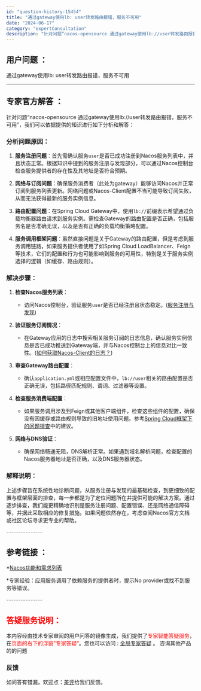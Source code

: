 ```yaml
---
id: "question-history-15454"
title: "通过gateway使用lb: user转发路由报错，服务不可用"
date: "2024-06-17"
category: "expertConsultation"
description: "针对问题“nacos-opensource 通过gateway使用lb://user转发路由报错，服务不可用”，我们可以依据提供的知识进行如下分析和解答：### 分析问题原因：1. **服务注册问题**：首先需确认服务`user`是否已成功注册到Nacos服务列表中，并且状态正常。根据知识中提到的服"
---
```


## 用户问题 ： 
 通过gateway使用lb: user转发路由报错，服务不可用  

---------------
## 专家官方解答 ：

针对问题“nacos-opensource 通过gateway使用lb://user转发路由报错，服务不可用”，我们可以依据提供的知识进行如下分析和解答：

### 分析问题原因：

1. **服务注册问题**：首先需确认服务`user`是否已成功注册到Nacos服务列表中，并且状态正常。根据知识中提到的服务注册与发现部分，可以通过Nacos控制台检查服务提供者的存在性及其地址是否符合预期。

2. **网络与订阅问题**：确保服务消费者（此处为gateway）能够访问Nacos并正常订阅到服务列表更新。网络问题或Nacos-Client配置不当可能导致订阅失败，从而无法获得最新的服务实例信息。

3. **路由配置问题**：在Spring Cloud Gateway中，使用`lb://`前缀表示希望通过负载均衡器路由请求到服务实例。需检查Gateway的路由配置是否正确，包括服务名是否准确无误，以及是否有正确的负载均衡策略配置。

4. **服务调用框架问题**：虽然直接问题是关于Gateway的路由配置，但是考虑到服务调用链路，如果服务提供者使用了如Spring Cloud LoadBalancer、Feign等技术，它们的配置和行为也可能影响到服务的可用性，特别是关于服务实例选择的逻辑（如缓存、路由规则）。

### 解决步骤：

1. **检查Nacos服务列表**：
   - 访问Nacos控制台，验证服务`user`是否已经注册且状态稳定。([服务注册与发现](https://github.com/alibaba/nacos/tree/develop/naming))

2. **验证服务订阅情况**：
   - 在Gateway应用的日志中搜索相关服务订阅的日志信息，确认服务实例信息是否已成功推送到Gateway端，并与Nacos控制台上的信息对比一致性。([如何获取Nacos-Client的日志？](https://aliyuque.antfin.com/ozb6sn/nacos-opensource/ci3i97p07s73tewg))

3. **审查Gateway路由配置**：
   - 确认`application.yml`或相应配置文件中，`lb://user`相关的路由配置是否正确无误，包括路径匹配规则、谓词、过滤器等设置。

4. **检查服务消费端配置**：
   - 如果服务调用涉及到Feign或其他客户端组件，检查这些组件的配置，确保没有因缓存或路由规则导致的旧地址使用问题。参考[Spring Cloud框架下的问题排查](https://aliyuque.antfin.com/ozb6sn/nacos-opensource/toyvi01c9rwg41ly)中的建议。

5. **网络与DNS验证**：
   - 确保网络畅通无阻，DNS解析正常。如果遇到域名解析问题，检查配置的Nacos服务器地址是否正确，以及DNS服务器状态。

### 解释说明：

上述步骤旨在系统性地诊断问题，从服务注册与发现的最基础检查，到更细致的配置与框架层面的排查，每一步都是为了定位问题所在并提供可能的解决方案。通过逐步排查，我们能更精确地识别是服务注册问题、配置错误、还是网络通信障碍等，并据此采取相应的修复措施。如果问题依然存在，考虑查阅Nacos官方文档或社区论坛寻求更专业的帮助。


<font color="#949494">---------------</font> 


## 参考链接 ：

*[Nacos功能和需求列表](https://nacos.io/docs/latest/archive/feature-list)
 
 *专家经验：应用服务调用了依赖服务的提供者时，提示No provider或找不到服务等错误。 


 <font color="#949494">---------------</font> 
 


## <font color="#FF0000">答疑服务说明：</font> 

本内容经由技术专家审阅的用户问答的镜像生成，我们提供了<font color="#FF0000">专家智能答疑服务</font>，在<font color="#FF0000">页面的右下的浮窗”专家答疑“</font>。您也可以访问 : [全局专家答疑](https://answer.opensource.alibaba.com/docs/intro) 。 咨询其他产品的的问题

### 反馈
如问答有错漏，欢迎点：[差评](https://ai.nacos.io/user/feedbackByEnhancerGradePOJOID?enhancerGradePOJOId=15524)给我们反馈。
